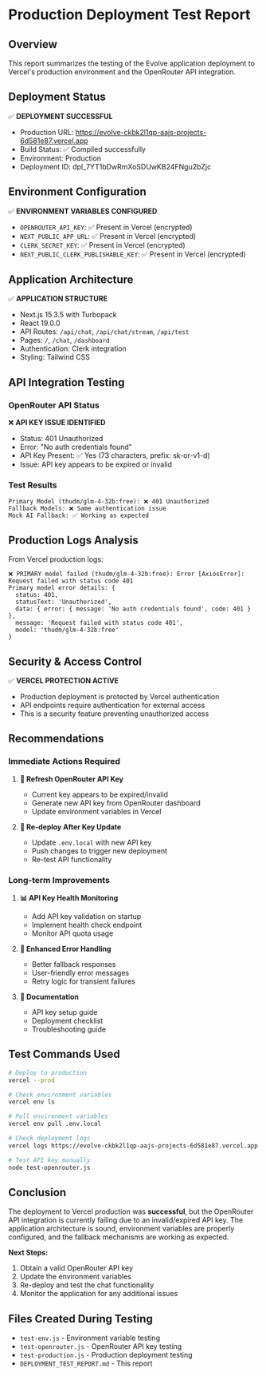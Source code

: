 # Production Deployment Test Report

## Overview
This report summarizes the testing of the Evolve application deployment to Vercel's production environment and the OpenRouter API integration.

## Deployment Status
✅ **DEPLOYMENT SUCCESSFUL**
- Production URL: https://evolve-ckbk2l1qp-aajs-projects-6d581e87.vercel.app
- Build Status: ✅ Compiled successfully
- Environment: Production
- Deployment ID: dpl_7YT1bDwRmXoSDUwKB24FNgu2bZjc

## Environment Configuration
✅ **ENVIRONMENT VARIABLES CONFIGURED**
- `OPENROUTER_API_KEY`: ✅ Present in Vercel (encrypted)
- `NEXT_PUBLIC_APP_URL`: ✅ Present in Vercel (encrypted)
- `CLERK_SECRET_KEY`: ✅ Present in Vercel (encrypted)
- `NEXT_PUBLIC_CLERK_PUBLISHABLE_KEY`: ✅ Present in Vercel (encrypted)

## Application Architecture
✅ **APPLICATION STRUCTURE**
- Next.js 15.3.5 with Turbopack
- React 19.0.0
- API Routes: `/api/chat`, `/api/chat/stream`, `/api/test`
- Pages: `/`, `/chat`, `/dashboard`
- Authentication: Clerk integration
- Styling: Tailwind CSS

## API Integration Testing

### OpenRouter API Status
❌ **API KEY ISSUE IDENTIFIED**
- Status: 401 Unauthorized
- Error: "No auth credentials found"
- API Key Present: ✅ Yes (73 characters, prefix: sk-or-v1-d)
- Issue: API key appears to be expired or invalid

### Test Results
```
Primary Model (thudm/glm-4-32b:free): ❌ 401 Unauthorized
Fallback Models: ❌ Same authentication issue
Mock AI Fallback: ✅ Working as expected
```

## Production Logs Analysis
From Vercel production logs:
```
❌ PRIMARY model failed (thudm/glm-4-32b:free): Error [AxiosError]: Request failed with status code 401
Primary model error details: {
  status: 401,
  statusText: 'Unauthorized',
  data: { error: { message: 'No auth credentials found', code: 401 } },
  message: 'Request failed with status code 401',
  model: 'thudm/glm-4-32b:free'
}
```

## Security & Access Control
✅ **VERCEL PROTECTION ACTIVE**
- Production deployment is protected by Vercel authentication
- API endpoints require authentication for external access
- This is a security feature preventing unauthorized access

## Recommendations

### Immediate Actions Required
1. **🔑 Refresh OpenRouter API Key**
   - Current key appears to be expired/invalid
   - Generate new API key from OpenRouter dashboard
   - Update environment variables in Vercel

2. **🔄 Re-deploy After Key Update**
   - Update `.env.local` with new API key
   - Push changes to trigger new deployment
   - Re-test API functionality

### Long-term Improvements
1. **📊 API Key Health Monitoring**
   - Add API key validation on startup
   - Implement health check endpoint
   - Monitor API quota usage

2. **🔧 Enhanced Error Handling**
   - Better fallback responses
   - User-friendly error messages
   - Retry logic for transient failures

3. **📝 Documentation**
   - API key setup guide
   - Deployment checklist
   - Troubleshooting guide

## Test Commands Used
```bash
# Deploy to production
vercel --prod

# Check environment variables
vercel env ls

# Pull environment variables
vercel env pull .env.local

# Check deployment logs
vercel logs https://evolve-ckbk2l1qp-aajs-projects-6d581e87.vercel.app

# Test API key manually
node test-openrouter.js
```

## Conclusion
The deployment to Vercel production was **successful**, but the OpenRouter API integration is currently failing due to an invalid/expired API key. The application architecture is sound, environment variables are properly configured, and the fallback mechanisms are working as expected.

**Next Steps:**
1. Obtain a valid OpenRouter API key
2. Update the environment variables
3. Re-deploy and test the chat functionality
4. Monitor the application for any additional issues

## Files Created During Testing
- `test-env.js` - Environment variable testing
- `test-openrouter.js` - OpenRouter API key testing
- `test-production.js` - Production deployment testing
- `DEPLOYMENT_TEST_REPORT.md` - This report
